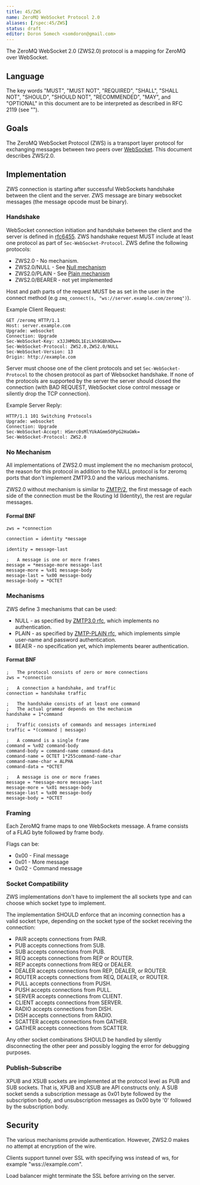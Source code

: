 ```yaml
---
title: 45/ZWS
name: ZeroMQ WebSocket Protocol 2.0
aliases: [/spec:45/ZWS]
status: draft
editor: Doron Somech <somdoron@gmail.com>
---
```


The ZeroMQ WebSocket 2.0 (ZWS2.0) protocol is a mapping for ZeroMQ over WebSocket.

## Language

The key words "MUST", "MUST NOT", "REQUIRED", "SHALL", "SHALL NOT", "SHOULD", "SHOULD NOT", "RECOMMENDED",  "MAY", and "OPTIONAL" in this document are to be interpreted as described in RFC 2119 (see "[]()").

## Goals

The ZeroMQ WebSocket Protocol (ZWS) is a transport layer protocol for exchanging messages between two peers over [WebSocket](http://tools.ietf.org/html/rfc6455).
This document describes ZWS/2.0.

## Implementation

ZWS connection is starting after successful WebSockets handshake between the client and the server.
ZWS message are binary websocket messages (the message opcode must be binary).

### Handshake

WebSocket connection initiation and handshake between the client and the server is defined in [rfc6455](http://tools.ietf.org/html/rfc6455).
ZWS handshake request MUST include at least one protocol as part of `Sec-WebSocket-Protocol`.
ZWS define the following protocols:
* ZWS2.0 - No mechanism.
* ZWS2.0/NULL - See [Null mechanism](https://rfc.zeromq.org/spec:23/ZMTP/#the-null-security-mechanism)
* ZWS2.0/PLAIN - See [Plain mechanism](https://rfc.zeromq.org/spec:24/ZMTP-PLAIN/)
* ZWS2.0/BEARER - not yet implemented

Host and path parts of the request MUST be as set in the user in the connect method (e.g `zmq_connect(s, "ws://server.example.com/zeromq")`).

Example Client Request:
```
GET /zeromq HTTP/1.1
Host: server.example.com
Upgrade: websocket
Connection: Upgrade
Sec-WebSocket-Key: x3JJHMbDL1EzLkh9GBhXDw==
Sec-WebSocket-Protocol: ZWS2.0,ZWS2.0/NULL
Sec-WebSocket-Version: 13
Origin: http://example.com
```

Server must choose one of the client protocols and set `Sec-WebSocket-Protocol` to the chosen protocol as part of Websocket handshake.
If none of the protocols are supported by the server the server should closed the connection (with BAD REQUEST, WebSocket close control message or silently drop the TCP connection).

Example Server Reply:
```
HTTP/1.1 101 Switching Protocols
Upgrade: websocket
Connection: Upgrade
Sec-WebSocket-Accept: HSmrc0sMlYUkAGmm5OPpG2HaGWk=
Sec-WebSocket-Protocol: ZWS2.0
```

### No Mechanism

All implementations of ZWS2.0 must implement the no mechanism protocol, the reason for this protocol in addition to the NULL protocol is for zeromq ports that don't implement ZMTP3.0 and the various mechanisms.

ZWS2.0 without mechanism is similar to [ZMTP/2](https://rfc.zeromq.org/spec:15/ZMTP/), the first message of each side of the connection must be the Routing Id (Identity), the rest are regular messages.

#### Formal BNF

```
zws = *connection

connection = identity *message

identity = message-last

;   A message is one or more frames
message = *message-more message-last
message-more = %x01 message-body
message-last = %x00 message-body
message-body = *OCTET
```

### Mechanisms

ZWS define 3 mechanisms that can be used:

* NULL - as specified by [ZMTP3.0 rfc](https://rfc.zeromq.org/spec:23/ZMTP/#the-null-security-mechanism), which implements no authentication.
* PLAIN - as specified by [ZMTP-PLAIN rfc](https://rfc.zeromq.org/spec:24/ZMTP-PLAIN), which implements simple user-name and password authentication.
* BEAER - no specification yet, which implements bearer authentication.

#### Format BNF

```
;   The protocol consists of zero or more connections
zws = *connection

;   A connection a handshake, and traffic
connection = handshake traffic

;   The handshake consists of at least one command
;   The actual grammar depends on the mechanism
handshake = 1*command

;   Traffic consists of commands and messages intermixed
traffic = *(command | message)

;   A command is a single frame
command = %x02 command-body
command-body = command-name command-data
command-name = OCTET 1*255command-name-char
command-name-char = ALPHA
command-data = *OCTET

;   A message is one or more frames
message = *message-more message-last
message-more = %x01 message-body
message-last = %x00 message-body
message-body = *OCTET
```

### Framing

Each ZeroMQ frame maps to one WebSockets message. A frame consists of a FLAG byte followed by frame body.

Flags can be:
* 0x00 - Final message
* 0x01 - More message
* 0x02 - Command message

### Socket Compatibility

ZWS implementations don't have to implement the all sockets type and can choose which socket type to implement.

The implementation SHOULD enforce that an incoming connection has a valid socket type, depending on the socket type of the socket receiving the connection:

* PAIR accepts connections from PAIR.
* PUB accepts connections from SUB.
* SUB accepts connections from PUB.
* REQ accepts connections from REP or ROUTER.
* REP accepts connections from REQ or DEALER.
* DEALER accepts connections from REP, DEALER, or ROUTER.
* ROUTER accepts connections from REQ, DEALER, or ROUTER.
* PULL accepts connections from PUSH.
* PUSH accepts connections from PULL.
* SERVER accepts connections from CLIENT.
* CLIENT accepts connections from SERVER.
* RADIO accepts connections from DISH.
* DISH accepts connections from RADIO.
* SCATTER accepts connections from GATHER.
* GATHER accepts connections from SCATTER.

Any other socket combinations SHOULD be handled by silently disconnecting the other peer and possibly logging the error for debugging purposes.

### Publish-Subscribe

XPUB and XSUB sockets are implemented at the protocol level as PUB and SUB sockets. That is, XPUB and XSUB are API constructs only.
A SUB socket sends a subscription message as 0x01 byte followed by the subscription body, and unsubscription messages as 0x00 byte '0' followed by the subscription body.

## Security

The various mechanisms provide authentication.
However, ZWS2.0 makes no attempt at encryption of the wire.

Clients support tunnel over SSL with specifying wss instead of ws, for example "wss://example.com".

Load balancer might terminate the SSL before arriving on the server.
